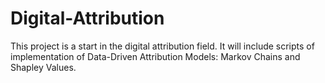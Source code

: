 # Digital-Attribution
This project is a start in the digital attribution field. It will include scripts of implementation of Data-Driven Attribution Models: Markov Chains and Shapley Values.
